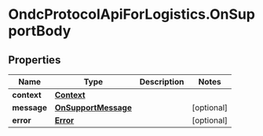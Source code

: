 # OndcProtocolApiForLogistics.OnSupportBody

## Properties
Name | Type | Description | Notes
------------ | ------------- | ------------- | -------------
**context** | [**Context**](Context.md) |  | 
**message** | [**OnSupportMessage**](OnSupportMessage.md) |  | [optional] 
**error** | [**Error**](Error.md) |  | [optional] 
